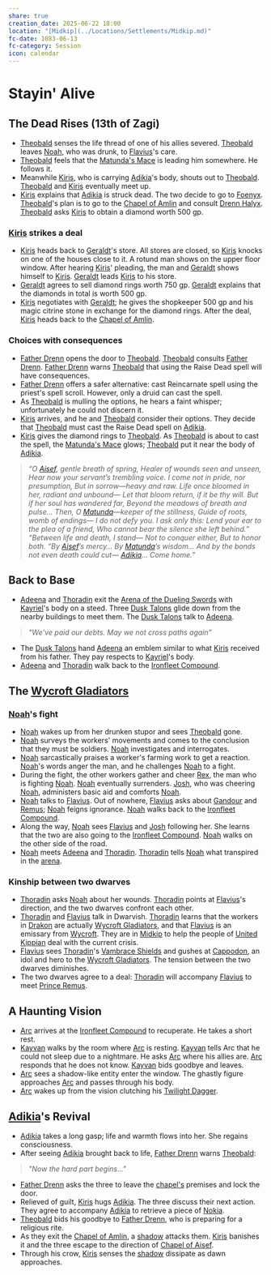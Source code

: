 ```yaml
---
share: true
creation_date: 2025-06-22 18:00
location: "[Midkip](../Locations/Settlements/Midkip.md)"
fc-date: 1083-06-13
fc-category: Session
icon: calendar
---
```

# Stayin' Alive
## The Dead Rises (13th of Zagi)
- [Theobald](../PCs/Theobald%20Clayhollow.md) senses the life thread of one of his allies severed. [Theobald](../PCs/Theobald%20Clayhollow.md) leaves [Noah](../PCs/Noah%20Skie.md), who was drunk, to [Flavius](../../Flavius%20Underburrow.md)'s care.
- [Theobald](../PCs/Theobald%20Clayhollow.md) feels that the [Matunda's Mace](../Items/Mythic%20Items/Matunda's%20Mace.md) is leading him somewhere. He follows it.
- Meanwhile [Kiris](../PCs/Kiris%20Acquermann.md), who is carrying [Adikia](../PCs/Adikia%20Unalome.md)'s body, shouts out to [Theobald](../PCs/Theobald%20Clayhollow.md). [Theobald](../PCs/Theobald%20Clayhollow.md) and [Kiris](../PCs/Kiris%20Acquermann.md) eventually meet up. 
- [Kiris](../PCs/Kiris%20Acquermann.md) explains that [Adikia](../PCs/Adikia%20Unalome.md) is struck dead. The two decide to go to [Foenyx](../Locations/Areas/Foenyx%20District.md). [Theobald](../PCs/Theobald%20Clayhollow.md)'s plan is to go to the [Chapel of Amlin](../Locations/Buildings/Chapel%20of%20Amlin.md) and consult [Drenn Halyx](../NPCs/Drenn%20Halyx.md). [Theobald](../PCs/Theobald%20Clayhollow.md) asks [Kiris](../PCs/Kiris%20Acquermann.md) to obtain a diamond worth 500 gp.
### [Kiris](../PCs/Kiris%20Acquermann.md) strikes a deal
- [Kiris](../PCs/Kiris%20Acquermann.md) heads back to [Geraldt](../NPCs/Geraldt%20Dratzel.md)'s store. All stores are closed, so [Kiris](../PCs/Kiris%20Acquermann.md) knocks on one of the houses close to it. A rotund man shows on the upper floor window. After hearing [Kiris](../PCs/Kiris%20Acquermann.md)' pleading, the man and [Geraldt](../NPCs/Geraldt%20Dratzel.md) shows himself to [Kiris](../PCs/Kiris%20Acquermann.md). [Geraldt](../NPCs/Geraldt%20Dratzel.md) leads [Kiris](../PCs/Kiris%20Acquermann.md) to his store.
- [Geraldt](../NPCs/Geraldt%20Dratzel.md) agrees to sell diamond rings worth 750 gp. [Geraldt](../NPCs/Geraldt%20Dratzel.md) explains that the diamonds in total is worth 500 gp.
- [Kiris](../PCs/Kiris%20Acquermann.md) negotiates with [Geraldt](../NPCs/Geraldt%20Dratzel.md); he gives the shopkeeper 500 gp and his magic citrine stone in exchange for the diamond rings. After the deal, [Kiris](../PCs/Kiris%20Acquermann.md) heads back to the [Chapel of Amlin](../Locations/Buildings/Chapel%20of%20Amlin.md).
### Choices with consequences
- [Father Drenn](../NPCs/Drenn%20Halyx.md) opens the door to [Theobald](../PCs/Theobald%20Clayhollow.md). [Theobald](../PCs/Theobald%20Clayhollow.md) consults [Father Drenn](../NPCs/Drenn%20Halyx.md). [Father Drenn](../NPCs/Drenn%20Halyx.md) warns [Theobald](../PCs/Theobald%20Clayhollow.md) that using the Raise Dead spell will have consequences.
- [Father Drenn](../NPCs/Drenn%20Halyx.md) offers a safer alternative: cast Reincarnate spell using the priest's spell scroll. However, only a druid can cast the spell.
- As [Theobald](../PCs/Theobald%20Clayhollow.md) is mulling the options, he hears a faint whisper; unfortunately he could not discern it. 
- [Kiris](../PCs/Kiris%20Acquermann.md) arrives, and he and [Theobald](../PCs/Theobald%20Clayhollow.md) consider their options. They decide that [Theobald](../PCs/Theobald%20Clayhollow.md) must cast the Raise Dead spell on [Adikia](../PCs/Adikia%20Unalome.md).
- [Kiris](../PCs/Kiris%20Acquermann.md) gives the diamond rings to [Theobald](../PCs/Theobald%20Clayhollow.md). As [Theobald](../PCs/Theobald%20Clayhollow.md) is about to cast the spell, the [Matunda's Mace](../Items/Mythic%20Items/Matunda's%20Mace.md) glows; [Theobald](../PCs/Theobald%20Clayhollow.md) put it near the body of [Adikia](../PCs/Adikia%20Unalome.md).
> *“O [Aisef](../Deities/New%20Gods/Aisef.md), gentle breath of spring, Healer of wounds seen and unseen, Hear now your servant’s trembling voice. I come not in pride, nor presumption, But in sorrow—heavy and raw. Life once bloomed in her, radiant and unbound— Let that bloom return, if it be thy will. But if her soul has wandered far, Beyond the meadows of breath and pulse… Then, O [Matunda](../Deities/Old%20Gods/Matunda.md)—keeper of the stillness, Guide of roots, womb of endings— I do not defy you. I ask only this: Lend your ear to the plea of a friend, Who cannot bear the silence she left behind.” “Between life and death, I stand— Not to conquer either, But to honor both. “By [Aisef](../Deities/New%20Gods/Aisef.md)’s mercy… By [Matunda](../Deities/Old%20Gods/Matunda.md)’s wisdom… And by the bonds not even death could cut— [Adikia](../PCs/Adikia%20Unalome.md)… Come home.”*
## Back to Base
- [Adeena](../PCs/Adeena%20Oberon.md) and [Thoradin](../PCs/Thoradin%20Goodman.md) exit the [Arena of the Dueling Swords](../Locations/Buildings/Arena%20of%20the%20Dueling%20Swords.md) with [Kayriel](../NPCs/Kayriel%20Acquermann.md)'s body on a steed. Three [Dusk Talons](../Factions/Dusk%20Talons.md) glide down from the nearby buildings to meet them. The [Dusk Talons](../Factions/Dusk%20Talons.md) talk to [Adeena](../PCs/Adeena%20Oberon.md).
> *"We've paid our debts. May we not cross paths again"*
- The [Dusk Talons](../Factions/Dusk%20Talons.md) hand [Adeena](../PCs/Adeena%20Oberon.md) an emblem similar to what [Kiris](../PCs/Kiris%20Acquermann.md) received from his father. They pay respects to [Kayriel](../NPCs/Kayriel%20Acquermann.md)'s body.
- [Adeena](../PCs/Adeena%20Oberon.md) and [Thoradin](../PCs/Thoradin%20Goodman.md) walk back to the [Ironfleet Compound](../Locations/Buildings/Ironfleet%20Compound.md).
## The [Wycroft Gladiators](../Factions/Wycroft%20Gladiators.md)
### [Noah](../PCs/Noah%20Skie.md)'s fight
- [Noah](../PCs/Noah%20Skie.md) wakes up from her drunken stupor and sees [Theobald](../PCs/Theobald%20Clayhollow.md) gone.
- [Noah](../PCs/Noah%20Skie.md) surveys the workers' movements and comes to the conclusion that they must be soldiers. [Noah](../PCs/Noah%20Skie.md) investigates and interrogates.
- [Noah](../PCs/Noah%20Skie.md) sarcastically praises a worker's farming work to get a reaction. [Noah](../PCs/Noah%20Skie.md)'s words anger the man, and he challenges [Noah](../PCs/Noah%20Skie.md) to a fight.
- During the fight, the other workers gather and cheer [Rex](../NPCs/Rex%20Pons.md), the man who is fighting [Noah](../PCs/Noah%20Skie.md). [Noah](../PCs/Noah%20Skie.md) eventually surrenders. [Josh](../NPCs/Josiah%20Rendle.md), who was cheering [Noah](../PCs/Noah%20Skie.md), administers basic aid and comforts [Noah](../PCs/Noah%20Skie.md).
- [Noah](../PCs/Noah%20Skie.md) talks to [Flavius](../../Flavius%20Underburrow.md). Out of nowhere, [Flavius](../../Flavius%20Underburrow.md) asks about [Gandour](../../Gandour%20Ironfleet.md) and [Remus](../NPCs/Remus%20Kyp.md); [Noah](../PCs/Noah%20Skie.md) feigns ignorance. [Noah](../PCs/Noah%20Skie.md) walks back to the [Ironfleet Compound](../Locations/Buildings/Ironfleet%20Compound.md).
- Along the way, [Noah](../PCs/Noah%20Skie.md) sees [Flavius](../../Flavius%20Underburrow.md) and [Josh](../NPCs/Josiah%20Rendle.md) following her. She learns that the two are also going to the [Ironfleet Compound](../Locations/Buildings/Ironfleet%20Compound.md). [Noah](../PCs/Noah%20Skie.md) walks on the other side of the road.
- [Noah](../PCs/Noah%20Skie.md) meets [Adeena](../PCs/Adeena%20Oberon.md) and [Thoradin](../PCs/Thoradin%20Goodman.md). [Thoradin](../PCs/Thoradin%20Goodman.md) tells [Noah](../PCs/Noah%20Skie.md) what transpired in the [arena](../Locations/Buildings/Arena%20of%20the%20Dueling%20Swords.md).
### Kinship between two dwarves
- [Thoradin](../PCs/Thoradin%20Goodman.md) asks [Noah](../PCs/Noah%20Skie.md) about her wounds. [Thoradin](../PCs/Thoradin%20Goodman.md) points at [Flavius](../../Flavius%20Underburrow.md)'s direction, and the two dwarves confront each other.
- [Thoradin](../PCs/Thoradin%20Goodman.md) and [Flavius](../../Flavius%20Underburrow.md) talk in Dwarvish. [Thoradin](../PCs/Thoradin%20Goodman.md) learns that the workers in [Drakon](../Locations/Areas/Drakon%20District.md) are actually [Wycroft Gladiators](../Factions/Wycroft%20Gladiators.md), and that [Flavius](../../Flavius%20Underburrow.md) is an emissary from [Wycroft](../Locations/Kingdoms/Wycroft%20Mountain%20Kingdom.md). They are in [Midkip](../Locations/Settlements/Midkip.md) to help the people of [United Kippian](../Locations/Kingdoms/Kingdom%20of%20United%20Kippian.md) deal with the current crisis.
- [Flavius](../../Flavius%20Underburrow.md) sees [Thoradin](../PCs/Thoradin%20Goodman.md)'s [Vambrace Shields](../Items/Mythic%20Items/Vambrace%20Shields.md) and gushes at [Cappodon](../Lore/Mythical%20Heroes/Johannes%20Cappodon.md), an idol and hero to the [Wycroft Gladiators](../Factions/Wycroft%20Gladiators.md). The tension between the two dwarves diminishes.
- The two dwarves agree to a deal: [Thoradin](../PCs/Thoradin%20Goodman.md) will accompany [Flavius](../../Flavius%20Underburrow.md) to meet [Prince Remus](../NPCs/Remus%20Kyp.md).
## A Haunting Vision
- [Arc](../PCs/Arc.md) arrives at the [Ironfleet Compound](../Locations/Buildings/Ironfleet%20Compound.md) to recuperate. He takes a short rest.
- [Kayvan](../NPCs/Kayvan%20Acquermann.md) walks by the room where [Arc](../PCs/Arc.md) is resting. [Kayvan](../NPCs/Kayvan%20Acquermann.md) tells Arc that he could not sleep due to a nightmare. He asks [Arc](../PCs/Arc.md) where his allies are. [Arc](../PCs/Arc.md) responds that he does not know. [Kayvan](../NPCs/Kayvan%20Acquermann.md) bids goodbye and leaves.
- [Arc](../PCs/Arc.md) sees a shadow-like entity enter the window. The ghastly figure approaches [Arc](../PCs/Arc.md) and passes through his body.
- [Arc](../PCs/Arc.md) wakes up from the vision clutching his [Twilight Dagger](../Items/Mythic%20Items/Twilight%20Dagger.md).
## [Adikia](../PCs/Adikia%20Unalome.md)'s Revival
- [Adikia](../PCs/Adikia%20Unalome.md) takes a long gasp; life and warmth flows into her. She regains consciousness.
- After seeing [Adikia](../PCs/Adikia%20Unalome.md) brought back to life, [Father Drenn](../NPCs/Drenn%20Halyx.md) warns [Theobald](../PCs/Theobald%20Clayhollow.md):
> *"Now the hard part begins..."*
- [Father Drenn](../NPCs/Drenn%20Halyx.md) asks the three to leave the [chapel's](../Locations/Buildings/Chapel%20of%20Amlin.md) premises and lock the door. 
- Relieved of guilt, [Kiris](../PCs/Kiris%20Acquermann.md) hugs [Adikia](../PCs/Adikia%20Unalome.md). The three discuss their next action. They agree to accompany [Adikia](../PCs/Adikia%20Unalome.md) to retrieve a piece of [Nokia](../PCs/Companions/Nokia.md).
- [Theobald](../PCs/Theobald%20Clayhollow.md) bids his goodbye to [Father Drenn](../NPCs/Drenn%20Halyx.md), who is preparing for a religious rite.
- As they exit the [Chapel of Amlin](../Locations/Buildings/Chapel%20of%20Amlin.md), a [shadow](../../Greater%20Shadow.md) attacks them. [Kiris](../PCs/Kiris%20Acquermann.md) banishes it and the three escape to the direction of [Chapel of Aisef](../Locations/Buildings/Chapel%20of%20Aisef.md).
- Through his crow, [Kiris](../PCs/Kiris%20Acquermann.md) senses the [shadow](../../Greater%20Shadow.md) dissipate as dawn approaches.